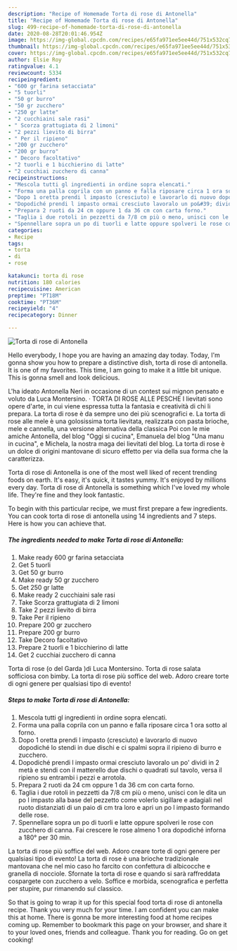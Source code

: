 ```yaml
---
description: "Recipe of Homemade Torta di rose di Antonella"
title: "Recipe of Homemade Torta di rose di Antonella"
slug: 499-recipe-of-homemade-torta-di-rose-di-antonella
date: 2020-08-28T20:01:46.954Z
image: https://img-global.cpcdn.com/recipes/e65fa971ee5ee44d/751x532cq70/torta-di-rose-di-antonella-recipe-main-photo.jpg
thumbnail: https://img-global.cpcdn.com/recipes/e65fa971ee5ee44d/751x532cq70/torta-di-rose-di-antonella-recipe-main-photo.jpg
cover: https://img-global.cpcdn.com/recipes/e65fa971ee5ee44d/751x532cq70/torta-di-rose-di-antonella-recipe-main-photo.jpg
author: Elsie Roy
ratingvalue: 4.1
reviewcount: 5334
recipeingredient:
- "600 gr farina setacciata"
- "5 tuorli"
- "50 gr burro"
- "50 gr zucchero"
- "250 gr latte"
- "2 cucchiaini sale rasi"
- " Scorza grattugiata di 2 limoni"
- "2 pezzi lievito di birra"
- " Per il ripieno"
- "200 gr zucchero"
- "200 gr burro"
- " Decoro facoltativo"
- "2 tuorli e 1 bicchierino di latte"
- "2 cucchiai zucchero di canna"
recipeinstructions:
- "Mescola tutti gl ingredienti in ordine sopra elencati."
- "Forma una palla coprila con un panno e falla riposare circa 1 ora sotto al forno."
- "Dopo 1 oretta prendi l impasto (cresciuto) e lavorarlo di nuovo dopodiché lo stendi in due dischi e ci spalmi sopra il ripieno di burro e zucchero."
- "Dopodiché prendi l impasto ormai cresciuto lavoralo un po&#39; dividi in 2 metà e stendi con il matterello due dischi o quadrati sul tavolo, versa il ripieno su entrambi i pezzi e arrotola."
- "Prepara 2 ruoti da 24 cm oppure 1 da 36 cm con carta forno."
- "Taglia i due rotoli in pezzetti da 7/8 cm più o meno, unisci con le dita un po l impasto alla base del pezzetto come volerlo sigillare e adagiali nel ruoto distanziati di un paio di cm tra loro e apri un po l impasto formando delle rose."
- "Spennellare sopra un po di tuorli e latte oppure spolveri le rose con zucchero di canna. Fai crescere le rose almeno 1 ora dopodiché inforna a 180° per 30 min."
categories:
- Recipe
tags:
- torta
- di
- rose

katakunci: torta di rose 
nutrition: 180 calories
recipecuisine: American
preptime: "PT18M"
cooktime: "PT36M"
recipeyield: "4"
recipecategory: Dinner

---
```



![Torta di rose di Antonella](https://img-global.cpcdn.com/recipes/e65fa971ee5ee44d/751x532cq70/torta-di-rose-di-antonella-recipe-main-photo.jpg)

Hello everybody, I hope you are having an amazing day today. Today, I'm gonna show you how to prepare a distinctive dish, torta di rose di antonella. It is one of my favorites. This time, I am going to make it a little bit unique. This is gonna smell and look delicious.

L&#39;ha ideato Antonella Neri in occasione di un contest sui mignon pensato e voluto da Luca Montersino. · TORTA DI ROSE ALLE PESCHE I lievitati sono opere d&#39;arte, in cui viene espressa tutta la fantasia e creatività di chi li prepara. La torta di rose è da sempre uno dei più scenografici e. La torta di rose alle mele è una golosissima torta lievitata, realizzata con pasta brioche, mele e cannella, una versione alternativa della classica Poi con le mie amiche Antonella, del blog &#34;Oggi si cucina&#34;, Emanuela del blog &#34;Una manu in cucina&#34;, e Michela, la nostra maga dei lievitati del blog. La torta di rose è un dolce di origini mantovane di sicuro effetto per via della sua forma che la caratterizza.

Torta di rose di Antonella is one of the most well liked of recent trending foods on earth. It's easy, it's quick, it tastes yummy. It's enjoyed by millions every day. Torta di rose di Antonella is something which I've loved my whole life. They're fine and they look fantastic.


To begin with this particular recipe, we must first prepare a few ingredients. You can cook torta di rose di antonella using 14 ingredients and 7 steps. Here is how you can achieve that.

<!--inarticleads1-->

##### The ingredients needed to make Torta di rose di Antonella:

1. Make ready 600 gr farina setacciata
1. Get 5 tuorli
1. Get 50 gr burro
1. Make ready 50 gr zucchero
1. Get 250 gr latte
1. Make ready 2 cucchiaini sale rasi
1. Take  Scorza grattugiata di 2 limoni
1. Take 2 pezzi lievito di birra
1. Take  Per il ripieno
1. Prepare 200 gr zucchero
1. Prepare 200 gr burro
1. Take  Decoro facoltativo
1. Prepare 2 tuorli e 1 bicchierino di latte
1. Get 2 cucchiai zucchero di canna


Torta di rose (o del Garda )di Luca Montersino. Torta di rose salata sofficiosa con bimby. La torta di rose più soffice del web. Adoro creare torte di ogni genere per qualsiasi tipo di evento! 

<!--inarticleads2-->

##### Steps to make Torta di rose di Antonella:

1. Mescola tutti gl ingredienti in ordine sopra elencati.
1. Forma una palla coprila con un panno e falla riposare circa 1 ora sotto al forno.
1. Dopo 1 oretta prendi l impasto (cresciuto) e lavorarlo di nuovo dopodiché lo stendi in due dischi e ci spalmi sopra il ripieno di burro e zucchero.
1. Dopodiché prendi l impasto ormai cresciuto lavoralo un po&#39; dividi in 2 metà e stendi con il matterello due dischi o quadrati sul tavolo, versa il ripieno su entrambi i pezzi e arrotola.
1. Prepara 2 ruoti da 24 cm oppure 1 da 36 cm con carta forno.
1. Taglia i due rotoli in pezzetti da 7/8 cm più o meno, unisci con le dita un po l impasto alla base del pezzetto come volerlo sigillare e adagiali nel ruoto distanziati di un paio di cm tra loro e apri un po l impasto formando delle rose.
1. Spennellare sopra un po di tuorli e latte oppure spolveri le rose con zucchero di canna. Fai crescere le rose almeno 1 ora dopodiché inforna a 180° per 30 min.


La torta di rose più soffice del web. Adoro creare torte di ogni genere per qualsiasi tipo di evento! La torta di rose è una brioche tradizionale mantovana che nel mio caso ho farcito con confettura di albicocche e granella di nocciole. Sfornate la torta di rose e quando si sarà raffreddata cospargete con zucchero a velo. Soffice e morbida, scenografica e perfetta per stupire, pur rimanendo sul classico. 

So that is going to wrap it up for this special food torta di rose di antonella recipe. Thank you very much for your time. I am confident you can make this at home. There is gonna be more interesting food at home recipes coming up. Remember to bookmark this page on your browser, and share it to your loved ones, friends and colleague. Thank you for reading. Go on get cooking!
